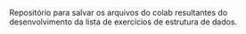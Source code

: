 Repositório para salvar os arquivos do colab resultantes do desenvolvimento da lista de exercícios de estrutura de dados.
